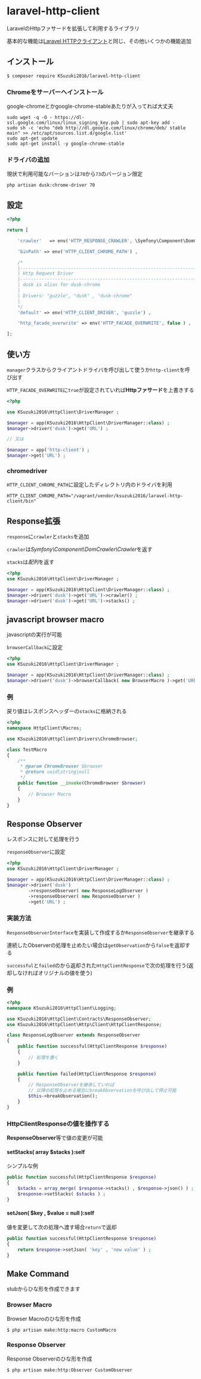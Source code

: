 # laravel-http-client

LaravelのHttpファサードを拡張して利用するライブラリ

基本的な機能は[Laravel HTTPクライアント]と同じ、その他いくつかの機能追加

## インストール

``` shell script
$ composer require KSuzuki2016/laravel-http-client
```

### Chromeをサーバーへインストール 

google-chromeとかgoogle-chrome-stableあたりが入ってれば大丈夫  

``` shell script
sudo wget -q -O - https://dl-ssl.google.com/linux/linux_signing_key.pub | sudo apt-key add -
sudo sh -c 'echo "deb http://dl.google.com/linux/chrome/deb/ stable main" >> /etc/apt/sources.list.d/google.list'
sudo apt-get update
sudo apt-get install -y google-chrome-stable
```

### ドライバの追加

現状で利用可能なバーションは`70`から`73`のバージョン限定

``` shell script
php artisan dusk:chrome-driver 70
```

## 設定

``` php
<?php

return [

    'crawler'   => env('HTTP_RESPONSE_CRAWLER', \Symfony\Component\DomCrawler\Crawler::class ) ,

    'binPath' => env('HTTP_CLIENT_CHROME_PATH') ,

    /*
    |--------------------------------------------------------------------------
    | Http Request Driver
    |--------------------------------------------------------------------------
    | dusk is alias for dusk-chrome
    |
    | Drivers: "guzzle", "dusk" , "dusk-chrome"
    |
    */
    'default' => env('HTTP_CLIENT_DRIVER', 'guzzle') ,

    'http_facade_overwrite' => env('HTTP_FACADE_OVERWRITE', false ) ,

];
```

## 使い方

`manager`クラスからクライアントドライバを呼び出して使うか`http-client`を呼び出す

`HTTP_FACADE_OVERWRITE`に`true`が設定されていれば**Httpファサード**を上書きする

``` php
<?php

use KSuzuki2016\HttpClient\DriverManager ;

$manager = app(KSuzuki2016\HttpClient\DriverManager::class) ;
$manager->driver('dusk')->get('URL') ;

// 又は

$manager = app('http-client') ;
$manager->get('URL') ;
```

### chromedriver

`HTTP_CLIENT_CHROME_PATH`に設定したディレクトリ内のドライバを利用

``` dotenv
HTTP_CLIENT_CHROME_PATH="/vagrant/vendor/ksuzuki2016/laravel-http-client/bin"
```

## Response拡張

`response`に`crawler`と`stacks`を追加

`crawler`は*Symfony\Component\DomCrawler\Crawler*を返す

`stacks`は*配列*を返す

``` php
<?php
use KSuzuki2016\HttpClient\DriverManager ;

$manager = app(KSuzuki2016\HttpClient\DriverManager::class) ;
$manager->driver('dusk')->get('URL')->crawler() ;
$manager->driver('dusk')->get('URL')->stacks() ;
```

## javascript browser macro

javascriptの実行が可能

`browserCallback`に設定

``` php
<?php
use KSuzuki2016\HttpClient\DriverManager ;

$manager = app(KSuzuki2016\HttpClient\DriverManager::class) ;
$manager->driver('dusk')->browserCallback( new BrowserMacro )->get('URL') ;
```

### 例

戻り値はレスポンスヘッダーの`stacks`に格納される

``` php
<?php
namespace HttpClient\Macros;

use KSuzuki2016\HttpClient\Drivers\ChromeBrowser;

class TestMacro
{
    /**
     * @param ChromeBrowser $browser
     * @return void|string|null
     */
    public function __invoke(ChromeBrowser $browser)
    {
        // Browser Macro
    }
}
```

## Response Observer

レスポンスに対して処理を行う

`responseObserver`に設定

``` php
<?php
use KSuzuki2016\HttpClient\DriverManager ;

$manager = app(KSuzuki2016\HttpClient\DriverManager::class) ;
$manager->driver('dusk')
        ->responseObserver( new ResponseLogObserver )
        ->responseObserver( new ResponseObserver )
        ->get('URL') ;
```

### 実装方法

`ResponseObserverInterface`を実装して作成するか`ResponseObserver`を継承する

連続したObserverの処理を止めたい場合は`getObservation`から`false`を返却する

`successful`と`failed`のから返却された`HttpClientResponse`で次の処理を行う(返却しなければオリジナルの値を使う)

### 例

``` php
<?php
namespace KSuzuki2016\HttpClient\Logging;

use KSuzuki2016\HttpClient\Contracts\ResponseObserver;
use KSuzuki2016\HttpClient\Http\Client\HttpClientResponse;

class ResponseLogObserver extends ResponseObserver
{
    public function successful(HttpClientResponse $response)
    {
        // 処理を書く
    }

    public function failed(HttpClientResponse $response)
    {
        // ResponseObserverを継承していれば
        // 以降の処理を止める場合にbreakObservationを呼び出して停止可能
        $this->breakObservation();
    }
}
```

### HttpClientResponseの値を操作する

**ResponseObserver**等で値の変更が可能

#### setStacks( array $stacks ):self

シンプルな例

``` php
public function successful(HttpClientResponse $response)
{
    $stacks = array_merge( $response->stacks() , $response->json() ) ;
    $response->setStacks( $stacks ) ;
}
```

#### setJson( $key , $value = null ):self

値を変更して次の処理へ渡す場合`return`で返却

``` php
public function successful(HttpClientResponse $response)
{
    return $response->setJson( 'key' , 'new value' ) ;
}
```

## Make Command

stubからひな形を作成できます

### Browser Macro

Browser Macroのひな形を作成

``` shell script
$ php artisan make:http:macro CustomMacro
```

### Response Observer

Response Observerのひな形を作成

``` shell script
$ php artisan make:http:Observer CustomObserver
```

[Laravel HTTPクライアント]:https://readouble.com/laravel/8.x/ja/http-client.html
